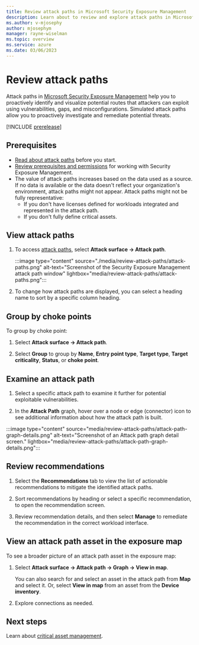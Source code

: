 ```yaml
---
title: Review attack paths in Microsoft Security Exposure Management
description: Learn about to review and explore attack paths in Microsoft Security Exposure Management.
ms.author: v-mjosephy
author: mjosephym
manager: rayne-wiselman
ms.topic: overview
ms.service: azure
ms.date: 03/06/2023
---
```


# Review attack paths

Attack paths in [Microsoft Security Exposure Management](microsoft-security-exposure-management.md) help you to proactively identify and visualize potential routes that attackers can exploit using vulnerabilities, gaps, and misconfigurations. Simulated attack paths allow you to proactively investigate and remediate potential threats.

[!INCLUDE [prerelease](../includes/prerelease.md)]

## Prerequisites

- [Read about attack paths](work-attack-paths-overview.md) before you start.
- [Review prerequisites and permissions](prerequisites.md) for working with Security Exposure Management.
- The value of attack paths increases based on the data used as a source. If no data is available or the data doesn't reflect your organization's environment, attack paths might not appear. Attack paths might not be fully representative:
  - If you don't have licenses defined for workloads integrated and represented in the attack path.
  - If you don't fully define critical assets.

## View attack paths

1. To access [attack paths](https://security.microsoft.com/attack-paths), select  **Attack surface -> Attack path**.

    :::image type="content" source="./media/review-attack-paths/attack-paths.png" alt-text="Screenshot of the Security Exposure Management attack path window" lightbox="media/review-attack-paths/attack-paths.png":::

1. To change how attack paths are displayed, you can select a heading name to sort by a specific column heading.

## Group by choke points

To group by choke point:

1. Select **Attack surface -> Attack path**.

1. Select **Group** to group by **Name**, **Entry point type**, **Target type**, **Target criticality**, **Status**, or **choke point**.

## Examine an attack path

1. Select a specific attack path to examine it further for potential exploitable vulnerabilities.

1. In the **Attack Path** graph, hover over a node or edge (connector) icon to see additional information about how the attack path is built.

:::image type="content" source="media/review-attack-paths/attack-path-graph-details.png" alt-text="Screenshot of an Attack path graph detail screen." lightbox="media/review-attack-paths/attack-path-graph-details.png":::

## Review recommendations

1. Select the **Recommendations** tab to view the list of actionable recommendations to mitigate the identified attack paths.

1. Sort recommendations by heading or select a specific recommendation, to open the recommendation screen.

1. Review recommendation details, and then select **Manage** to remediate the recommendation in the correct workload interface.

## View an attack path asset in the exposure map

To see a broader picture of an attack path asset in the exposure map:

1. Select **Attack surface -> Attack path -> Graph -> View in map**.

    You can also search for and select an asset in the attack path from **Map** and select it. Or, select **View in map** from an asset from the **Device inventory**.

1. Explore connections as needed.

## Next steps

Learn about [critical asset management](critical-asset-management.md).
